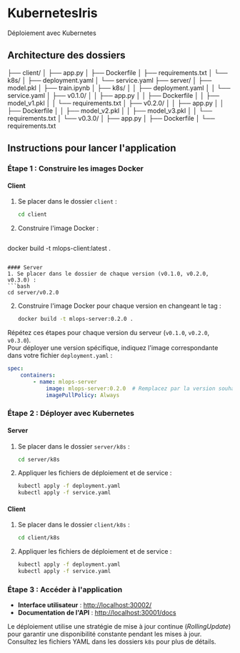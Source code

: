 # KubernetesIris

Déploiement avec Kubernetes

## Architecture des dossiers
├── client/ │ ├── app.py │ ├── Dockerfile │ ├── requirements.txt │ └── k8s/ │ ├── deployment.yaml │ └── service.yaml ├── server/ │ ├── model.pkl │ ├── train.ipynb │ ├── k8s/ │ │ ├── deployment.yaml │ │ └── service.yaml │ ├── v0.1.0/ │ │ ├── app.py │ │ ├── Dockerfile │ │ ├── model_v1.pkl │ │ └── requirements.txt │ ├── v0.2.0/ │ │ ├── app.py │ │ ├── Dockerfile │ │ ├── model_v2.pkl │ │ ├── model_v3.pkl │ │ └── requirements.txt │ └── v0.3.0/ │ ├── app.py │ ├── Dockerfile │ └── requirements.txt

## Instructions pour lancer l'application

### Étape 1 : Construire les images Docker

#### Client
1. Se placer dans le dossier `client` :
   ```bash
   cd client
   ```
2. Construire l'image Docker :
   ```bash
  docker build -t mlops-client:latest .
   ```

#### Server
1. Se placer dans le dossier de chaque version (v0.1.0, v0.2.0, v0.3.0) :
   ```bash
   cd server/v0.2.0
   ```
2. Construire l'image Docker pour chaque version en changeant le tag :
   ```bash
   docker build -t mlops-server:0.2.0 .
   ```
Répétez ces étapes pour chaque version du serveur (`v0.1.0`, `v0.2.0`, `v0.3.0`).  
Pour déployer une version spécifique, indiquez l'image correspondante dans votre fichier `deployment.yaml` :

```yaml
spec:
    containers:
        - name: mlops-server
            image: mlops-server:0.2.0  # Remplacez par la version souhaitée
            imagePullPolicy: Always
```

### Étape 2 : Déployer avec Kubernetes

#### Server
1. Se placer dans le dossier `server/k8s` :
    ```bash
    cd server/k8s
    ```
2. Appliquer les fichiers de déploiement et de service :
    ```bash
    kubectl apply -f deployment.yaml
    kubectl apply -f service.yaml
    ```

#### Client
1. Se placer dans le dossier `client/k8s` :
    ```bash
    cd client/k8s
    ```
2. Appliquer les fichiers de déploiement et de service :
    ```bash
    kubectl apply -f deployment.yaml
    kubectl apply -f service.yaml
    ```

### Étape 3 : Accéder à l'application

- **Interface utilisateur** : [http://localhost:30002/](http://localhost:30002/)
- **Documentation de l'API** : [http://localhost:30001/docs](http://localhost:30001/docs)

Le déploiement utilise une stratégie de mise à jour continue (*RollingUpdate*) pour garantir une disponibilité constante pendant les mises à jour. Consultez les fichiers YAML dans les dossiers `k8s` pour plus de détails.


